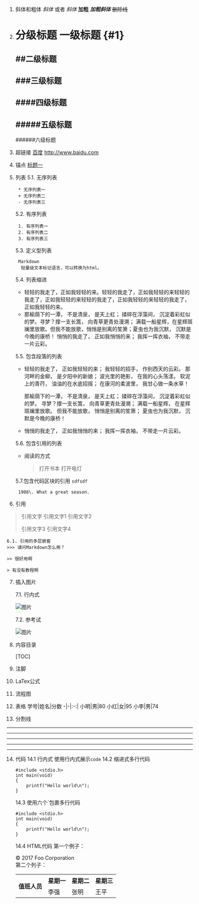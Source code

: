 1. 斜体和粗体
    *斜体* 或者 _斜体_
    **加粗**
    ***加粗斜体***
    ~~删除线~~

2. 分级标题
    一级标题 {#1}
    ===================
    ##二级标题
    ---
    ###三级标题
    ---
    ####四级标题
    ---
    #####五级标题
    ---
    ######六级标题

3. 超链接
[百度](http://www.baidu.com,'百度')
<http://www.baidu.com>

4. 锚点
[标题一](#1)

5. 列表
    5.1. 无序列表

        * 无序列表一
        + 无序列表二
        - 无序列表三

    5.2. 有序列表
    
        1. 有序列表一
        2. 有序列表二
        3. 有序列表三
    5.3. 定义型列表
    
        Markdown
         轻量级文本标记语言，可以转换为html。
 
    5.4. 列表缩进

    *   轻轻的我走了，正如我轻轻的来。轻轻的我走了，正如我轻轻的来轻轻的我走了，正如我轻轻的来轻轻的我走了，正如我轻轻的来轻轻的我走了，正如我轻轻的来。
    *   那榆荫下的一潭， 不是清泉， 是天上虹； 揉碎在浮藻间， 沉淀着彩虹似的梦。寻梦？撑一支长篙， 向青草更青处漫溯； 满载一船星辉，在星辉斑斓里放歌。但我不能放歌，悄悄是别离的笙箫；夏虫也为我沉默， 沉默是今晚的康桥！ 悄悄的我走了， 正如我悄悄的来； 我挥一挥衣袖， 不带走一片云彩。

    5.5. 包含段落的列表

    *   轻轻的我走了， 正如我轻轻的来； 我轻轻的招手， 作别西天的云彩。
    那河畔的金柳， 是夕阳中的新娘； 波光里的艳影， 在我的心头荡漾。 
    软泥上的青荇， 油油的在水底招摇； 在康河的柔波里， 我甘心做一条水草！
    
         那榆荫下的一潭， 不是清泉， 是天上虹； 揉碎在浮藻间， 沉淀着彩虹似的梦。 
    寻梦？撑一支长篙， 向青草更青处漫溯； 满载一船星辉， 在星辉斑斓里放歌。 
    但我不能放歌， 悄悄是别离的笙箫； 夏虫也为我沉默， 沉默是今晚的康桥！ 
    
    
    *    悄悄的我走了， 正如我悄悄的来； 我挥一挥衣袖， 不带走一片云彩。

    5.6. 包含引用的列表

    *   阅读的方式
    
        >打开书本
        >打开电灯
        
    5.7.包含代码区块的引用
        <code>sdfsdf</code>
        
        1986\. What a great season.
    
6. 引用
>引用文字
>引用文字1
>引用文字2
>
>引用文字3
>引用文字4

    6.1. 引用的多层嵌套
    >>> 请问Markdown怎么用？
    
    >> 很好用啊
    
    > 有没有教程啊

7. 插入图片
 
    7.1. 行内式

    ![图片](https://nortonlee.github.io/articles/images/33510132.jpg "图片")

    7.2. 参考试

    ![图片][flower]
    
[flower]:https://nortonlee.github.io/articles/images/33510132.jpg "图片"

8. 内容目录

    [TOC]

9. 注脚
10. LaTex公式
11. 流程图
12. 表格
学号|姓名|分数
-|-|:-:|
小明|男|80
小红|女|95
小李|男|74
13. 分割线

 * * *
 ***
 *********

 - - - 

 -------------------

14. 代码
    14.1 行内式
    使用行内式展示`code`
    14.2 缩进式多行代码

        #include <stdio.h>
        int main(void)
        {
            printf("Hello world\n");
        }
        
    14.3 使用六个`包裹多行代码
    ```
    #include <stdio.h>
    int main(void)
    {
        printf("Hello world\n");
    }
    ```
    14.4 HTML代码
    第一个例子：
    <div class="footer">
        &copy; 2017 Foo Corporation
    </div>
    第二个列子：
    <table>
        <tr>
            <th rowspan="2">值班人员</th>
            <th>星期一</th>
            <th>星期二</th>
            <th>星期三</th>
        </tr>
        <tr>
            <td>李强</td>
            <td>张明</td>
            <td>王平</td>
        </tr>
    </table>